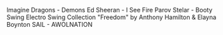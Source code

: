 Imagine Dragons - Demons
Ed Sheeran - I See Fire
Parov Stelar - Booty Swing
Electro Swing Collection
"Freedom" by Anthony Hamilton & Elayna Boynton
SAIL - AWOLNATION 